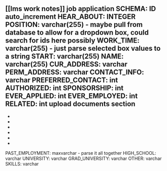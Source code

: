 [[Ims work notes]]
job application
SCHEMA:
ID auto_increment
HEAR_ABOUT: INTEGER
POSITION: varchar(255) - maybe pull from database to allow for a dropdown box, could search for ids here possibly
WORK_TIME: varchar(255) - just parse selected box values to a string
START: varchar(255)
NAME: varchar(255)
CUR_ADDRESS: varchar
PERM_ADDRESS: varchar
CONTACT_INFO: varchar
PREFERRED_CONTACT: int
AUTHORIZED: int
SPONSORSHIP: int
EVER_APPLIED: int
EVER_EMPLOYED: int
RELATED: int
upload documents section
-
-
-
-
-
-
-
PAST_EMPLOYMENT: maxvarchar - parse it all together
HIGH_SCHOOL: varchar
UNIVERSITY: varchar
GRAD_UNIVERSITY: varchar
OTHER: varchar
SKILLS: varchar